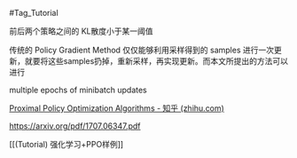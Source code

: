 #Tag_Tutorial 

前后两个策略之间的 KL散度小于某一阈值

传统的 Policy Gradient Method 仅仅能够利用采样得到的 samples 进行一次更新，就要将这些samples扔掉，重新采样，再实现更新。而本文所提出的方法可以进行 

multiple epochs of minibatch updates

[Proximal Policy Optimization Algorithms - 知乎 (zhihu.com)](https://zhuanlan.zhihu.com/p/82494810)

https://arxiv.org/pdf/1707.06347.pdf

[[(Tutorial) 强化学习+PPO样例]]